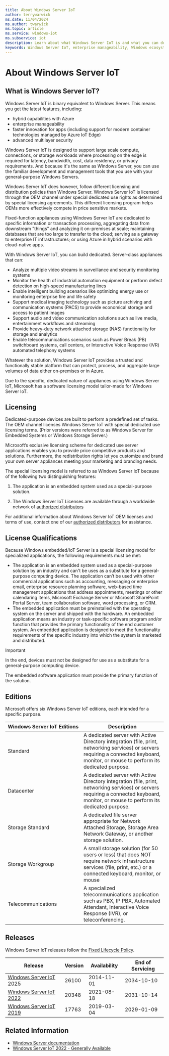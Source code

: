 ```yaml
---
title: About Windows Server IoT
author: terrywarwick
ms.date: 11/04/2024
ms.author: twarwick
ms.topic: article
ms.service: windows-iot
ms.subservice: iot
description: Learn about what Windows Server IoT is and what you can do with it.
keywords: Windows Server IoT, enterprise manageability, Windows ecosystem, IoT
---
```


# About Windows Server IoT

## What is Windows Server IoT?

<!--
 Windows Server IoT is a full version of Windows Server that delivers enterprise manageability and security to IoT solutions. Windows Server IoT shares all the benefits of the world-wide Windows ecosystem. It is a binary equivalent to Windows Server, so you can use the same familiar development and management tools that you use on your general-purpose servers. However, when it comes to licensing and distribution, the general-purpose version and IoT versions differ.  Windows Server IoT is only licensed through the OEM channel under special dedicated use rights.
-->

Windows Server IoT is binary equivalent to Windows Server. This means you get the latest features, including:

- hybrid capabilities with Azure
- enterprise manageability
- faster innovation for apps (including support for modern container technologies managed by Azure IoT Edge)
- advanced multilayer security

Windows Server IoT is designed to support large scale compute, connections, or storage workloads where processing on the edge is required for latency, bandwidth, cost, data residency, or privacy requirements. And because it's the same as Windows Server, you can use the familiar development and management tools that you use with your general-purpose Windows Servers.

Windows Server IoT does however, follow different licensing and distribution policies than Windows Server. Windows Server IoT is licensed through the OEM channel under special dedicated use rights as determined by special licensing agreements. This different licensing program helps OEMs more effectively compete in price sensitive markets.

Fixed-function appliances using Windows Server IoT are dedicated to specific information or transaction processing, aggregating data from downstream "things" and analyzing it on-premises at scale; maintaining databases that are too large to transfer to the cloud; serving as a gateway to enterprise IT infrastructures; or using Azure in hybrid scenarios with cloud-native apps.

With Windows Server IoT, you can build dedicated. Server-class appliances that can:

- Analyze multiple video streams in surveillance and security monitoring systems
- Monitor the health of industrial automation equipment or perform defect detection on high-speed manufacturing lines
- Enable intelligent building scenarios like optimizing energy use or monitoring enterprise fire and life safety
- Support medical imaging technology such as picture archiving and communication systems (PACS) to provide economical storage and access to patient images
- Support audio and video communication solutions such as live media, entertainment workflows and streaming
- Provide heavy-duty network attached storage (NAS) functionality for storage and analytics
- Enable telecommunications scenarios such as Power Break (PB) switchboard systems, call centers, or Interactive Voice Response (IVR) automated telephony systems

Whatever the solution, Windows Server IoT provides a trusted and functionally stable platform that can protect, process, and aggregate large volumes of data either on-premises or in Azure.

Due to the specific, dedicated nature of appliances using Windows Server IoT, Microsoft has a software licensing model tailor-made for Windows Server IoT.

## Licensing

Dedicated-purpose devices are built to perform a predefined set of tasks. The OEM channel licenses Windows Server IoT with special dedicated use licensing terms. (Prior versions were referred to as Windows Server for Embedded Systems or Windows Storage Server.)

Microsoft’s exclusive licensing scheme for dedicated use server applications enables you to provide price competitive products and solutions. Furthermore, the redistribution rights let you customize and brand your own server appliances meeting your marketing and branding needs.

The special licensing model is referred to as Windows Server IoT because of the following two distinguishing features:

1. The application is an embedded system used as a special-purpose solution.

1. The Windows Server IoT Licenses are available through a worldwide network of [authorized distributors](../iot-enterprise/windows-iot-distributors.md)

For additional information about Windows Server IoT OEM licenses and terms of use, contact one of our [authorized distributors](../iot-enterprise/windows-iot-distributors.md) for assistance.

## License Qualifications

Because Windows embedded/IoT Server is a special licensing model for specialized applications, the following requirements must be met:

- The application is an embedded system used as a special-purpose solution by an industry and can't be uses as a substitute for a general-purpose computing device. The application can’t be used with other commercial applications such as accounting, messaging or enterprise email, enterprise resource planning software, web-based time management applications that address appointments, meetings or other calendaring items, Microsoft Exchange Server or Microsoft SharePoint Portal Server, team collaboration software, word processing, or CRM.
- The embedded application must be preinstalled with the operating system on the server and shipped with the hardware. An embedded application means an industry or task-specific software program and/or function that provides the primary functionality of the end customer system. An embedded application is designed to meet the functionality requirements of the specific industry into which the system is marketed and distributed.

> [!IMPORTANT]
> In the end, devices must not be designed for use as a substitute for a general-purpose computing device.
>
> The embedded software application must provide the primary function of the solution.

## Editions

Microsoft offers six Windows Server IoT editions, each intended for a specific purpose.

| Windows&nbsp;Server&nbsp;IoT&nbsp;Editions | Description |
|----------|-------------|
| Standard           | A dedicated server with Active Directory integration (file, print, networking services) or servers requiring a connected keyboard, monitor, or mouse to perform its dedicated purpose. |
| Datacenter         | A dedicated server with Active Directory integration (file, print, networking services) or servers requiring a connected keyboard, monitor, or mouse to perform its dedicated purpose. |
| Storage Standard   | A dedicated file server appropriate for Network Attached Storage, Storage Area Network Gateway, or another storage solution.|
| Storage Workgroup  | A small storage solution (for 50 users or less) that does NOT require network infrastructure services (file, print, etc.) or a connected keyboard, monitor, or mouse|
| Telecommunications | A specialized telecommunications application such as PBX, IP PBX, Automated Attendant, Interactive Voice Response (IVR), or teleconferencing. |

## Releases

Windows Server IoT releases follow the [Fixed Lifecycle Policy](/lifecycle/policies/fixed).

| Release                             | Version | Availability | End of Servicing |
| ----------------------------------- | ----- | ------------ | ---------------- |
| [Windows Server IoT 2025](/lifecycle/products/windows-server-2025) | 26100 | 2014-11-01   | 2034-10-10       |
| [Windows Server IoT 2022](/lifecycle/products/windows-server-iot-2022) | 20348 | 2021-08-18   | 2031-10-14       |
| [Windows Server IoT 2019](/lifecycle/products/windows-server-iot-2019) | 17763 | 2019-03-04   | 2029-01-09       |

<!--
## Fixed purpose devices

> [!TIP]
> See your licensing agreement for complete guidance on all Windows Server IoT usage scenarios. If you do not have this licensing agreement, ask the OEM you work with for the commercial agreement.

Windows Server is well known as the server operating system used by small businesses and enterprises world-wide. What is less well known is that for years, Windows Server has also powered many dedicated solutions in retail, manufacturing, healthcare, and more. Windows Server IoT allows you to build fixed purpose solutions with specific allowances and restrictions in the license agreement.

## Long-term Servicing Channel (LTSC)

This is the release model you’re already familiar with, formerly called the "Long-Term Servicing Branch", where a new major version of Windows Server is released every two to three years. Users are entitled to five years of mainstream support and five years of extended support. This channel is appropriate for systems that require a longer servicing option and functional stability. Deployments of Windows Server IoT 2022 and earlier versions of Windows Server won't be affected by the new Semi-Annual Channel releases. 

* [Learn more about LTSC](/windows-server/get-started-19/servicing-channels-19#long-term-servicing-channel-ltsc)
-->
## Related Information

* [Windows Server documentation](/windows-server/index)
* [Windows Server IoT 2022 - Generally Available](https://techcommunity.microsoft.com/t5/internet-of-things/windows-server-iot-2022-now-generally-available/ba-p/2703521)
